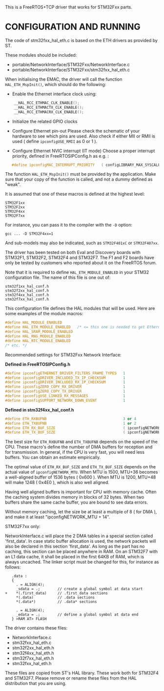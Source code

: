 This is a FreeRTOS+TCP driver that works for STM32Fxx parts.


CONFIGURATION AND RUNNING
=========================

The code of stm32fxx_hal_eth.c is based on the ETH drivers as provided by ST.

These modules should be included:
- portable/NetworkInterface/STM32Fxx/NetworkInterface.c
- portable/NetworkInterface/STM32Fxx/stm32fxx_hal_eth.c

When initialising the EMAC, the driver will call the function `HAL_ETH_MspInit()`, which should do the following:

- Enable the Ethernet interface clock using:
```cpp
    __HAL_RCC_ETHMAC_CLK_ENABLE();
    __HAL_RCC_ETHMACTX_CLK_ENABLE();
    __HAL_RCC_ETHMACRX_CLK_ENABLE();
```

- Initialize the related GPIO clocks

- Configure Ethernet pin-out
    Please check the schematic of your hardware to see which pins are used.
    Also check if either MII or RMII is used ( define `ipconfigUSE_RMII`
    as 0 or 1 ).

- Configure Ethernet NVIC interrupt (IT mode)
    Choose a proper interrupt priority, defined in FreeRTOSIPConfig.h as e.g. :

```cpp
   #define ipconfigMAC_INTERRUPT_PRIORITY	( configLIBRARY_MAX_SYSCALL_INTERRUPT_PRIORITY )
```

The function `HAL_ETH_MspInit()` must be provided by the application. Make sure that your copy of the function is called,
and not a dummy defined as "weak".

It is assumed that one of these macros is defined at the highest level:

    STM32F1xx
    STM32F2xx
    STM32F4xx
    STM32F7xx

For instance, you can pass it to the compiler with the `-D` option:

    gcc ... -D STM32F4xx=1

And sub-models may also be indicated, such as `STM32F401xC` or `STM32F407xx`.

The driver has been tested on both Eval and Discovery boards with STM32F1, STM32F2, STM32F4 and STM32F7. The F1 and F2 boards
have only be tested by customers who reported about it on the FreeRTOS forum.

Note that it is required to define `HAL_ETH_MODULE_ENABLED` in your STM32 configuration file. The name of this file is one out
of:

    stm32f1xx_hal_conf.h
    stm32f2xx_hal_conf.h
    stm32f4xx_hal_conf.h
    stm32f7xx_hal_conf.h

This configuration file defines the HAL modules that will be used. Here are some examples of the module macros:
~~~c
#define HAL_MODULE_ENABLED
#define HAL_ETH_MODULE_ENABLED   /* <= this one is needed to get Ethernet. */
#define HAL_SRAM_MODULE_ENABLED
#define HAL_RNG_MODULE_ENABLED
#define HAL_RTC_MODULE_ENABLED
/* etc. */
~~~

Recommended settings for STM32Fxx Network Interface:


**Defined in FreeRTOSIPConfig.h**
```cpp
#define ipconfigETHERNET_DRIVER_FILTERS_FRAME_TYPES   1
#define ipconfigDRIVER_INCLUDED_TX_IP_CHECKSUM        1
#define ipconfigDRIVER_INCLUDED_RX_IP_CHECKSUM        1
#define ipconfigZERO_COPY_RX_DRIVER                   1
#define ipconfigZERO_COPY_TX_DRIVER                   1
#define ipconfigUSE_LINKED_RX_MESSAGES                1
#define ipconfigSUPPORT_NETWORK_DOWN_EVENT            1
```

**Defined in stm32f4xx_hal_conf.h**
```cpp
#define ETH_RXBUFNB                                   3 or 4
#define ETH_TXBUFNB                                   1 or 2
#define ETH_RX_BUF_SIZE                               ( ipconfigNETWORK_MTU + 36 )
#define ETH_TX_BUF_SIZE                               ( ipconfigNETWORK_MTU + 36 )
```

The best size for `ETH_RXBUFNB` and `ETH_TXBUFNB` depends on the speed of the CPU. These macro's define the number of DMA buffers
for reception and for transmission. In general, if the CPU is very fast, you will need less buffers. You can obtain an estimate
empirically.

The optimal value of `ETH_RX_BUF_SIZE` and `ETH_TX_BUF_SIZE` depends on the actual value of `ipconfigNETWORK_MTU`.
When MTU is 1500, MTU+36 becomes a well-aligned buffer of 1536 bytes ( 0x600 ).
When MTU is 1200, MTU+48 will make 1248 ( 0x4E0 ), which is also well aligned.

Having well aligned buffers is important for CPU with memory cache. Often the caching system divides memory in blocks of 32 bytes.
When two buffers share the same cache buffer, you are bound to see data errors.

Without memory caching, let the size be at least a multiple of 8 ( for DMA ), and make it at least "ipconfigNETWORK_MTU + 14".

STM32F7xx only:

NetworkInterface.c will place the 2 DMA tables in a special section called 'first_data'.
In case static buffer allocation is used, the network packets will also be declared in this section 'first_data'.
As long as the part has no caching, this section can be placed anywhere in RAM.
On an STM32F7 with an L1 data cache, it shall be placed in the first 64KB of RAM, which is always uncached.
The linker script must be changed for this, for instance as follows:

```assembly
   .data :
   {
     . = ALIGN(4);
     _sdata = .;        // create a global symbol at data start
+    *(.first_data)     // .first_data sections
     *(.data)           // .data sections
     *(.data*)          // .data* sections

     . = ALIGN(4);
     _edata = .;        // define a global symbol at data end
   } >RAM AT> FLASH
```

The driver contains these files:
- NetworkInterface.c
- stm32fxx_hal_eth.c
- stm32f2xx_hal_eth.h
- stm32f4xx_hal_eth.h
- stm32f7xx_hal_eth.h
- stm32fxx_hal_eth.h

These files are copied from ST's HAL library. These work both for STM32F4 and STM32F7.
Please remove or rename these files from the HAL distribution that you are using.


